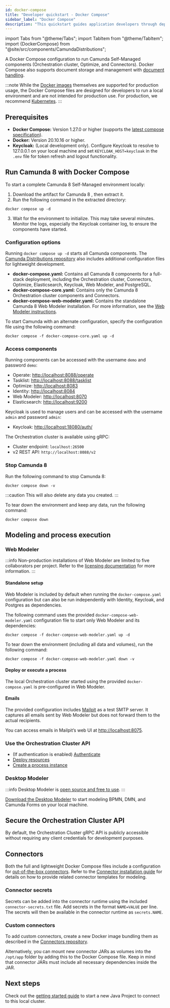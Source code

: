 ```yaml
---
id: docker-compose
title: "Developer quickstart - Docker Compose"
sidebar_label: "Docker Compose"
description: "This quickstart guides application developers through deploying Camunda 8 Self-Managed to a local Orchestration cluster on Docker Compose"
---
```


import Tabs from "@theme/Tabs";
import TabItem from "@theme/TabItem";
import {DockerCompose} from "@site/src/components/CamundaDistributions";

A Docker Compose configuration to run Camunda Self-Managed components (Orchestration cluster, Optimize, and Connectors). Docker Compose also supports document storage and management with [document handling](/self-managed/concepts/document-handling/overview.md).

:::note
While the [Docker images](/self-managed/installation-methods/docker/docker.md) themselves are supported for production usage, the Docker Compose files are designed for developers to run a local environment and are not intended for production use. For production, we recommend [Kubernetes](/self-managed/installation-methods/helm/install.md).
:::

## Prerequisites

- **Docker Compose:** Version 1.27.0 or higher (supports the [latest compose specification](https://docs.docker.com/compose/compose-file/)).
- **Docker:** Version 20.10.16 or higher.
- **Keycloak:** (Local development only). Configure Keycloak to resolve to 127.0.0.1 on your local machine and set `KEYCLOAK_HOST=keycloak` in the `.env` file for token refresh and logout functionality.

## Run Camunda 8 with Docker Compose

To start a complete Camunda 8 Self-Managed environment locally:

1. Download the artifact for Camunda 8 <DockerCompose/>, then extract it.
2. Run the following command in the extracted directory:

```shell
docker compose up -d
```

3. Wait for the environment to initialize. This may take several minutes. Monitor the logs, especially the Keycloak container log, to ensure the components have started.

### Configuration options

Running `docker compose up -d` starts all Camunda components. The [Camunda Distributions repository](https://github.com/camunda/camunda-distributions) also includes additional configuration files for lightweight development.

- **docker-compose.yaml:** Contains all Camunda 8 components for a full-stack deployment, including the Orchestration cluster, Connectors, Optimize, Elasticsearch, Keycloak, Web Modeler, and PostgreSQL.
- **docker-compose-core.yaml:** Contains only the Camunda 8 Orchestration cluster components and Connectors.
- **docker-compose-web-modeler.yaml:** Contains the standalone Camunda 8 Web Modeler installation. For more information, see the [Web Modeler instructions](#web-modeler).

To start Camunda with an alternate configuration, specify the configuration file using the following command:

```shell
docker compose -f docker-compose-core.yaml up -d
```

### Access components

Running components can be accessed with the username `demo` and password `demo`:

- Operate: [http://localhost:8088/operate](http://localhost:8088/operate)
- Tasklist: [http://localhost:8088/tasklist](http://localhost:8088/tasklist)
- Optimize: [http://localhost:8083](http://localhost:8083)
- Identity: [http://localhost:8084](http://localhost:8084)
- Web Modeler: [http://localhost:8070](http://localhost:8070)
- Elasticsearch: [http://localhost:9200](http://localhost:9200)

Keycloak is used to manage users and can be accessed with the username `admin` and password `admin`:

- Keycloak: [http://localhost:18080/auth/](http://localhost:18080/auth/)

The Orchestration cluster is available using gRPC:

- Cluster endpoint: `localhost:26500`
- v2 REST API: `http://localhost:8088/v2`

### Stop Camunda 8

Run the following command to stop Camunda 8:

```shell
docker compose down -v
```

:::caution
This will also delete any data you created.
:::

To tear down the environment and keep any data, run the following command:

```shell
docker compose down
```

## Modeling and process execution

### Web Modeler

:::info
Non-production installations of Web Modeler are limited to five collaborators per project. Refer to the [licensing documentation](/reference/licenses.md) for more information.
:::

#### Standalone setup

Web Modeler is included by default when running the `docker-compose.yaml` configuration but can also be run independently with Identity, Keycloak, and Postgres as dependencies.

The following command uses the provided `docker-compose-web-modeler.yaml` configuration file to start only Web Modeler and its dependencies:

```shell
docker compose -f docker-compose-web-modeler.yaml up -d
```

To tear down the environment (including all data and volumes), run the following command:

```shell
docker compose -f docker-compose-web-modeler.yaml down -v
```

#### Deploy or execute a process

The local Orchestration cluster started using the provided `docker-compose.yaml` is pre-configured in Web Modeler.

#### Emails

The provided configuration includes [Mailpit](https://github.com/axllent/mailpit) as a test SMTP server. It captures all emails sent by Web Modeler but does not forward them to the actual recipients.

You can access emails in Mailpit’s web UI at [http://localhost:8075](http://localhost:8075).

### Use the Orchestration Cluster API

- (If authentication is enabled) [Authenticate](apis-tools/orchestration-cluster-api-rest/orchestration-cluster-api-rest-authentication.md)
- [Deploy resources](apis-tools/orchestration-cluster-api-rest/specifications/create-deployment.api.mdx)
- [Create a process instance](apis-tools/orchestration-cluster-api-rest/specifications/create-process-instance.api.mdx)

### Desktop Modeler

:::info
Desktop Modeler is [open source and free to use](https://github.com/camunda/camunda-modeler).
:::

[Download the Desktop Modeler](https://camunda.com/download/modeler/) to start modeling BPMN, DMN, and Camunda Forms on your local machine.

## Secure the Orchestration Cluster API

By default, the Orchestration Cluster gRPC API is publicly accessible without requiring any client credentials for development purposes.

## Connectors

Both the full and lightweight Docker Compose files include a configuration for [out-of-the-box connectors](/components/connectors/out-of-the-box-connectors/available-connectors-overview.md). Refer to the [Connector installation guide](/self-managed/connectors-deployment/install-and-start.md) for details on how to provide related connector templates for modeling.

### Connector secrets

Secrets can be added into the connector runtime using the included `connector-secrets.txt` file. Add secrets in the format `NAME=VALUE` per line. The secrets will then be available in the connector runtime as `secrets.NAME`.

### Custom connectors

To add custom connectors, create a new Docker image bundling them as described in the [Connectors repository](https://github.com/camunda/connectors).

Alternatively, you can mount new connector JARs as volumes into the `/opt/app` folder by adding this to the Docker Compose file. Keep in mind that connector JARs must include all necessary dependencies inside the JAR.

## Next steps

Check out the [getting started guide](/guides/getting-started-example.md) to start a new Java Project to connect to this local cluster.
